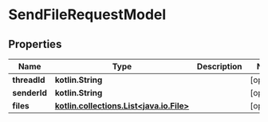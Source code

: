 
# SendFileRequestModel

## Properties
Name | Type | Description | Notes
------------ | ------------- | ------------- | -------------
**threadId** | **kotlin.String** |  |  [optional]
**senderId** | **kotlin.String** |  |  [optional]
**files** | [**kotlin.collections.List&lt;java.io.File&gt;**](java.io.File.md) |  |  [optional]



